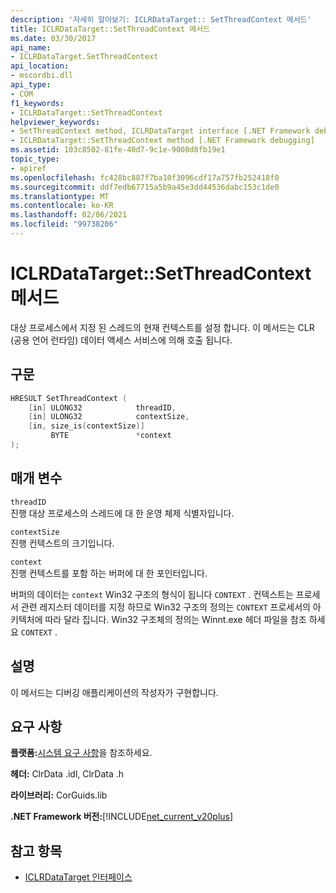 ```yaml
---
description: '자세히 알아보기: ICLRDataTarget:: SetThreadContext 메서드'
title: ICLRDataTarget::SetThreadContext 메서드
ms.date: 03/30/2017
api_name:
- ICLRDataTarget.SetThreadContext
api_location:
- mscordbi.dll
api_type:
- COM
f1_keywords:
- ICLRDataTarget::SetThreadContext
helpviewer_keywords:
- SetThreadContext method, ICLRDataTarget interface [.NET Framework debugging]
- ICLRDataTarget::SetThreadContext method [.NET Framework debugging]
ms.assetid: 103c8502-81fe-40d7-9c1e-9008d8fb19e1
topic_type:
- apiref
ms.openlocfilehash: fc428bc887f7ba10f3096cdf17a757fb252418f0
ms.sourcegitcommit: ddf7edb67715a5b9a45e3dd44536dabc153c1de0
ms.translationtype: MT
ms.contentlocale: ko-KR
ms.lasthandoff: 02/06/2021
ms.locfileid: "99738206"
---
```

# <a name="iclrdatatargetsetthreadcontext-method"></a>ICLRDataTarget::SetThreadContext 메서드

대상 프로세스에서 지정 된 스레드의 현재 컨텍스트를 설정 합니다. 이 메서드는 CLR (공용 언어 런타임) 데이터 액세스 서비스에 의해 호출 됩니다.  
  
## <a name="syntax"></a>구문  
  
```cpp  
HRESULT SetThreadContext (  
    [in] ULONG32            threadID,  
    [in] ULONG32            contextSize,  
    [in, size_is(contextSize)]
         BYTE               *context  
);  
```  
  
## <a name="parameters"></a>매개 변수  

 `threadID`  
 진행 대상 프로세스의 스레드에 대 한 운영 체제 식별자입니다.  
  
 `contextSize`  
 진행 컨텍스트의 크기입니다.  
  
 `context`  
 진행 컨텍스트를 포함 하는 버퍼에 대 한 포인터입니다.  
  
 버퍼의 데이터는 `context` Win32 구조의 형식이 됩니다 `CONTEXT` . 컨텍스트는 프로세서 관련 레지스터 데이터를 지정 하므로 Win32 구조의 정의는 `CONTEXT` 프로세서의 아키텍처에 따라 달라 집니다. Win32 구조체의 정의는 Winnt.exe 헤더 파일을 참조 하세요 `CONTEXT` .  
  
## <a name="remarks"></a>설명  

 이 메서드는 디버깅 애플리케이션의 작성자가 구현합니다.  
  
## <a name="requirements"></a>요구 사항  

 **플랫폼:**[시스템 요구 사항](../../get-started/system-requirements.md)을 참조하세요.  
  
 **헤더:** ClrData .idl, ClrData .h  
  
 **라이브러리:** CorGuids.lib  
  
 **.NET Framework 버전:**[!INCLUDE[net_current_v20plus](../../../../includes/net-current-v20plus-md.md)]  
  
## <a name="see-also"></a>참고 항목

- [ICLRDataTarget 인터페이스](iclrdatatarget-interface.md)
